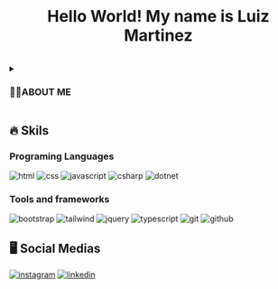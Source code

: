 <div id="user-content-toc">
  <ul align="center">
    <summary><h1 style="display: inline-block">Hello World! My name is Luiz Martinez</h1></summary>
</div>
    
<details>
  <summary><h3>👨‍💻ABOUT ME</h3></summary>

  - 💬 Hello! My name is Luiz, I’m 19 years old, and I’m currently studying Software Engineering. I'm in my third semester at university. I've been passionate about software development, and I’ve dedicated myself to studying beyond the university curriculum. I’ve taken some online courses on platforms like Alura, Rocketseat, and Udemy, which helped me deepen my understanding of different programming languages, tools, and frameworks.

  - ⚡ In terms of professional experience, I started my career as a young apprentice at SENAI, working as an electromechanical operator. Although it was a technical position, it gave me a solid foundation in mechanics, problem-solving, and how to work efficiently in a structured environment. After completing the fundamentals in that area, I decided to move toward my real passion—technology and development.

  - 🌱 So I transitioned into a support role at a company called Bergamin & Cia, where I’m currently working as an intern. My responsibilities there include technical support, system testing, and occasionally helping with software development tasks. This role has been a great learning experience and has helped me improve both my technical and interpersonal skills.
</details>


## 🔥 Skils

### Programing Languages

![html]
![css]
![javascript]
![csharp]
![dotnet]

### Tools and frameworks

![bootstrap]
![tailwind]
![jquery]
![typescript]
![git]
![github]


## 🖥️ Social Medias

[![instagram][instagram]](https://www.instagram.com/luiz.m.04/#)
[![linkedin][linkedin]](https://www.linkedin.com/in/luiz-martinez-142162320/)



<!-- Badges -->
[html]: https://img.shields.io/badge/HTML5-E34F26?logo=html5&logoColor=fff&style=for-the-badge
[css]: https://img.shields.io/badge/CSS3-1572B6?logo=css3&logoColor=fff&style=for-the-badge
[javascript]: https://img.shields.io/badge/JavaScript-F7DF1E?logo=javascript&logoColor=000&style=for-the-badge
[dotnet]: https://img.shields.io/badge/.NET-512BD4?logo=dotnet&logoColor=fff&style=for-the-badge
[csharp]: https://img.shields.io/badge/C%23-239120?logo=c-sharp&logoColor=fff&style=for-the-badge

[bootstrap]: https://img.shields.io/badge/Bootstrap-7952B3?logo=bootstrap&logoColor=fff&style=for-the-badge
[tailwind]: https://img.shields.io/badge/Tailwind%20CSS-06B6D4?logo=tailwindcss&logoColor=fff&style=for-the-badge
[jquery]: https://img.shields.io/badge/jQuery-0769AD?logo=jquery&logoColor=fff&style=for-the-badge
[typescript]: https://img.shields.io/badge/TypeScript-3178C6?logo=typescript&logoColor=fff&style=for-the-badge
[git]: https://img.shields.io/badge/Git-F05032?logo=git&logoColor=fff&style=for-the-badge
[github]: https://img.shields.io/badge/GitHub-181717?logo=github&logoColor=fff&style=for-the-badge

[instagram]: https://img.shields.io/badge/Instagram-FF0069?logo=instagram&logoColor=fff&style=for-the-badge
[linkedin]: https://img.shields.io/badge/LinkedIn-0A66C2?logo=linkedin&logoColor=fff&style=for-the-badge
